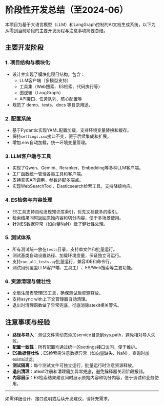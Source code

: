 # 阶段性开发总结（至2024-06）

本项目为基于大语言模型（LLM）和LangGraph控制的AI文档生成系统，以下为从零到当前阶段的主要开发历程与注意事项简要总结。

## 主要开发阶段

### 1. 项目结构与模块化

- 设计并实现了模块化项目结构，包含：
  - LLM客户端（多模型支持）
  - 工具集（Web搜索、ES检索、代码执行等）
  - 图逻辑（LangGraph）
  - API接口、任务队列、核心配置等
- 规范了 demo、tests、docs 等目录用途。

### 2. 配置系统

- 基于Pydantic实现YAML配置加载，支持环境变量替换和缓存。
- 保持`settings.xxx`接口不变，便于后续集成和扩展。
- 增加.env自动加载，统一环境变量管理。

### 3. LLM客户端与工具

- 实现了Qwen、Gemini、Reranker、Embedding等多种LLM客户端。
- 工厂函数统一管理各类工具和客户端。
- 支持真实API调用，参数适配多端点。
- 实现WebSearchTool、Elasticsearch检索工具，支持降级响应。

### 4. ES检索与内容处理

- ES工具支持自动发现知识库索引，优先文档数多的索引。
- 检索结果同时返回原始内容和切分内容，便于多场景使用。
- 针对ES数据异常（如向量NaN）做了健壮性处理。

### 5. 测试体系

- 所有测试统一放在`tests`目录，支持单文件和批量运行。
- 测试基类自动设置路径、加载环境变量，保证独立可运行。
- 支持`run_all_tests.py`批量运行，兼容IDE和命令行。
- 测试用例覆盖LLM客户端、工具工厂、ES/Web搜索等主要功能。

### 6. 资源清理与健壮性

- 全局注册表管理ES工具，确保测试后资源释放。
- 支持async with上下文管理器自动清理。
- 退出时清理函数做了异常兜底，彻底消除atexit相关警告。

## 注意事项与经验

- **路径与导入**：测试文件需动态添加service目录到sys.path，避免相对导入失败。
- **配置一致性**：所有配置均通过统一的settings接口访问，便于维护。
- **ES数据健壮性**：ES检索需注意数据异常（如向量缺失、NaN），查询时加exists过滤。
- **测试隔离**：每个测试文件可独立运行，批量运行时注意资源释放。
- **退出清理**：atexit注册和清理需加异常兜底，避免解释器关闭阶段报错。
- **内容展示**：ES检索结果建议同时展示原始内容和切分内容，便于调试和业务使用。

---

如需详细设计、接口说明或后续开发建议，请补充需求。
